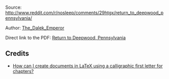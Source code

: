 Source: http://www.reddit.com/r/nosleep/comments/29htgx/return_to_deepwood_pennsylvania/

Author: [The\_Dalek\_Emperor](http://www.reddit.com/user/The_Dalek_Emperor)

Direct link to the PDF: [Return to Deepwood, Pennsylvania](https://github.com/MartinThoma/free-books/blob/master/Reddit-nosleep/Return-to-Deepwood,-Pennsylvania/Return-to-Deepwood,-Pennsylvania.pdf?raw=true)

## Credits

* [How can I create documents in LaTeX using a calligraphic first letter for chapters?](http://tex.stackexchange.com/q/769/5645)